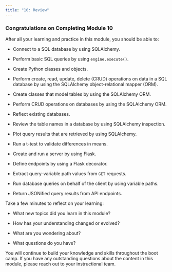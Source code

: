 ```yaml
---
title: "10: Review"
---
```


<img style="display: none;" src="https://static.bc-edx.com/data/dl-1-2/m10/lms/img/banner.jpg" alt="lesson banner" />

### Congratulations on Completing Module 10

After all your learning and practice in this module, you should be able to:

* Connect to a SQL database by using SQLAlchemy.

* Perform basic SQL queries by using `engine.execute()`.

* Create Python classes and objects.

* Perform create, read, update, delete (CRUD) operations on data in a SQL database by using the SQLAlchemy object-relational mapper (ORM).

* Create classes that model tables by using the SQLAlchemy ORM.

* Perform CRUD operations on databases by using the SQLAlchemy ORM.

* Reflect existing databases.

* Review the table names in a database by using SQLAlchemy inspection.

* Plot query results that are retrieved by using SQLAlchemy.

* Run a t-test to validate differences in means.

* Create and run a server by using Flask.

* Define endpoints by using a Flask decorator.

* Extract query-variable path values from `GET` requests.

* Run database queries on behalf of the client by using variable paths.

* Return JSONified query results from API endpoints.

Take a few minutes to reflect on your learning:

* What new topics did you learn in this module?

* How has your understanding changed or evolved?

* What are you wondering about?

* What questions do you have?

You will continue to build your knowledge and skills throughout the boot camp. If you have any outstanding questions about the content in this module, please reach out to your instructional team.
